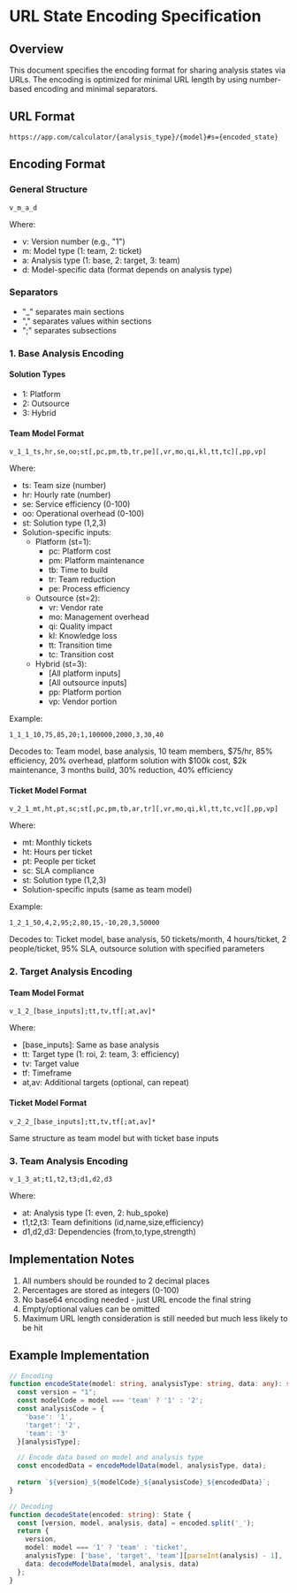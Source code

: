 # URL State Encoding Specification

## Overview

This document specifies the encoding format for sharing analysis states via URLs. The encoding is optimized for minimal URL length by using number-based encoding and minimal separators.

## URL Format

```
https://app.com/calculator/{analysis_type}/{model}#s={encoded_state}
```

## Encoding Format

### General Structure
```
v_m_a_d
```
Where:
- v: Version number (e.g., "1")
- m: Model type (1: team, 2: ticket)
- a: Analysis type (1: base, 2: target, 3: team)
- d: Model-specific data (format depends on analysis type)

### Separators
- "_" separates main sections
- "," separates values within sections
- ";" separates subsections

### 1. Base Analysis Encoding

#### Solution Types
- 1: Platform
- 2: Outsource
- 3: Hybrid

#### Team Model Format
```
v_1_1_ts,hr,se,oo;st[,pc,pm,tb,tr,pe][,vr,mo,qi,kl,tt,tc][,pp,vp]
```
Where:
- ts: Team size (number)
- hr: Hourly rate (number)
- se: Service efficiency (0-100)
- oo: Operational overhead (0-100)
- st: Solution type (1,2,3)
- Solution-specific inputs:
  - Platform (st=1):
    - pc: Platform cost
    - pm: Platform maintenance
    - tb: Time to build
    - tr: Team reduction
    - pe: Process efficiency
  - Outsource (st=2):
    - vr: Vendor rate
    - mo: Management overhead
    - qi: Quality impact
    - kl: Knowledge loss
    - tt: Transition time
    - tc: Transition cost
  - Hybrid (st=3):
    - [All platform inputs]
    - [All outsource inputs]
    - pp: Platform portion
    - vp: Vendor portion

Example:
```
1_1_1_10,75,85,20;1,100000,2000,3,30,40
```
Decodes to: Team model, base analysis, 10 team members, $75/hr, 85% efficiency, 20% overhead, platform solution with $100k cost, $2k maintenance, 3 months build, 30% reduction, 40% efficiency

#### Ticket Model Format
```
v_2_1_mt,ht,pt,sc;st[,pc,pm,tb,ar,tr][,vr,mo,qi,kl,tt,tc,vc][,pp,vp]
```
Where:
- mt: Monthly tickets
- ht: Hours per ticket
- pt: People per ticket
- sc: SLA compliance
- st: Solution type (1,2,3)
- Solution-specific inputs (same as team model)

Example:
```
1_2_1_50,4,2,95;2,80,15,-10,20,3,50000
```
Decodes to: Ticket model, base analysis, 50 tickets/month, 4 hours/ticket, 2 people/ticket, 95% SLA, outsource solution with specified parameters

### 2. Target Analysis Encoding

#### Team Model Format
```
v_1_2_[base_inputs];tt,tv,tf[;at,av]*
```
Where:
- [base_inputs]: Same as base analysis
- tt: Target type (1: roi, 2: team, 3: efficiency)
- tv: Target value
- tf: Timeframe
- at,av: Additional targets (optional, can repeat)

#### Ticket Model Format
```
v_2_2_[base_inputs];tt,tv,tf[;at,av]*
```
Same structure as team model but with ticket base inputs

### 3. Team Analysis Encoding
```
v_1_3_at;t1,t2,t3;d1,d2,d3
```
Where:
- at: Analysis type (1: even, 2: hub_spoke)
- t1,t2,t3: Team definitions (id,name,size,efficiency)
- d1,d2,d3: Dependencies (from,to,type,strength)

## Implementation Notes

1. All numbers should be rounded to 2 decimal places
2. Percentages are stored as integers (0-100)
3. No base64 encoding needed - just URL encode the final string
4. Empty/optional values can be omitted
5. Maximum URL length consideration is still needed but much less likely to be hit

## Example Implementation

```typescript
// Encoding
function encodeState(model: string, analysisType: string, data: any): string {
  const version = "1";
  const modelCode = model === 'team' ? '1' : '2';
  const analysisCode = {
    'base': '1',
    'target': '2',
    'team': '3'
  }[analysisType];

  // Encode data based on model and analysis type
  const encodedData = encodeModelData(model, analysisType, data);
  
  return `${version}_${modelCode}_${analysisCode}_${encodedData}`;
}

// Decoding
function decodeState(encoded: string): State {
  const [version, model, analysis, data] = encoded.split('_');
  return {
    version,
    model: model === '1' ? 'team' : 'ticket',
    analysisType: ['base', 'target', 'team'][parseInt(analysis) - 1],
    data: decodeModelData(model, analysis, data)
  };
}
``` 